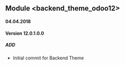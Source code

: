 ## Module <backend_theme_odoo12>

#### 04.04.2018
#### Version 12.0.1.0.0
##### ADD
- Initial commit for Backend Theme
